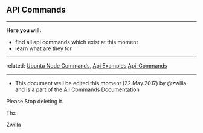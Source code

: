 ## API Commands
***

**Here you will:**

- find all api commands which exist at this moment
- learn what are they for.


***
related: [Ubuntu Node Commands](Ubuntu-Node-Commands), [Api Examples](Api-Examples),[Api-Commands](Api-Examples)
*** 

+ This document well be edited this moment (22.May.2017) by @zwilla and is a part of the All Commands Documentation

Please Stop deleting it. 

Thx

Zwilla